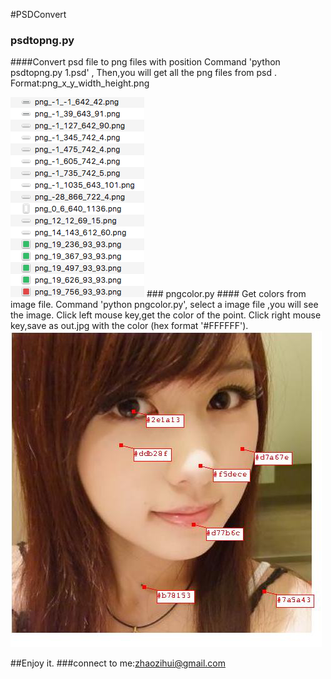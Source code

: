 #PSDConvert
### psdtopng.py
####Convert psd file to png files with position 
Command 'python psdtopng.py 1.psd' ,
Then,you will get all the png files from psd .
Format:png_x_y_width_height.png

<img src="https://github.com/zhaozihui/psdtopng/blob/master/list.png?raw=true" alt="画面效果"/>
### pngcolor.py
#### Get colors from image file.
Command 'python pngcolor.py',
select a image file ,you will see the image.
Click left mouse key,get the color of the point.
Click right mouse key,save as out.jpg with the color (hex format '#FFFFFF').

<img src="https://github.com/zhaozihui/psdtopng/blob/master/out.png?raw=true" alt="画面效果"/>

##Enjoy it.
###connect to me:zhaozihui@gmail.com

